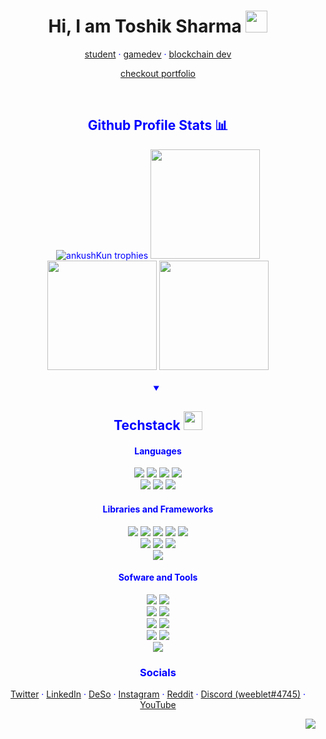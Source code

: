 <h1 align="center"> Hi, I am Toshik Sharma <img src="https://cdn.discordapp.com/emojis/708780901642797076.gif" height="35px"></h1>

<div align="center" style="color:blue">

<a href="https://github.com/ankushKun">student</a> · 
<a href="https://github.com/ankushKun">gamedev</a> ·
<a href="https://github.com/ankushKun"> blockchain dev</a>

<a href="https://ankushKun.github.io" target="_blank">checkout portfolio</a>


<!-- <div align="center">
    <h2>Some of my notable repos <img src="https://cdn.discordapp.com/emojis/763708605114482708.webp" width="30px"></h2>
    <a href="https://github.com/Desonity/Desonity"><img src="https://github-readme-stats.vercel.app/api/pin/?username=Desonity&repo=Desonity&show_icons=true&title_color=fff&icon_color=79ff97&text_color=9f9f9f&bg_color=151515&count_private=true&layout=compact&hide_border=true" height="120px"></a>
    <a href="https://github.com/ankushKun/animedoro-timer"><img src="https://github-readme-stats.vercel.app/api/pin/?username=ankushKun&repo=animedoro-timer&show_icons=true&title_color=fff&icon_color=79ff97&text_color=9f9f9f&bg_color=151515&count_private=true&layout=compact&hide_border=true" height="120px"></a>
    <a href="https://github.com/ankushKun/DiscordDatabase"><img src="https://github-readme-stats.vercel.app/api/pin/?username=ankushKun&repo=DiscordDatabase&show_icons=true&title_color=fff&icon_color=79ff97&text_color=9f9f9f&bg_color=151515&count_private=true&layout=compact&hide_border=true" height="120px"></a>
    
</div> -->

<br>

<div align="center">
    <h2>Github Profile Stats 📊</h2>
<img src="https://github-profile-trophy.vercel.app/?username=ankushKun&theme=oldie&no-bg=false&no-frame=true&column=4&margin-w=5" alt="ankushKun trophies">
<img src="https://github-readme-stats.vercel.app/api/top-langs/?username=ankushKun&show_icons=true&title_color=000&icon_color=000&text_color=000&bg_color=f1f0f1&count_private=true&layout=compact&hide_border=true" height="175px">
<img src="https://github-readme-stats.vercel.app/api?username=ankushKun&show_icons=true&title_color=000&icon_color=000&text_color=000&bg_color=f1f0f1&count_private=true&hide_border=true" height="175px">
<img src="https://github-readme-streak-stats.herokuapp.com/?user=ankushKun&show_icons=true&hide_border=true&theme=Javascript&background=f1f0f1" height="175px">

</div>

<div align=center>

<br>

<div align="center">
<details open>
<summary><h2>Techstack <img src="https://cdn.discordapp.com/emojis/804331814004850698.png?v=1" width="30px"></h2></summary>
<h4>Languages</h4>
<img src="https://img.shields.io/badge/-cpp-silver?style=for-the-badge">
<img src="https://img.shields.io/badge/-python-silver?style=for-the-badge">
<img src="https://img.shields.io/badge/-java-silver?style=for-the-badge">
<img src="https://img.shields.io/badge/-c sharp-silver?style=for-the-badge">
<br>
<img src="https://img.shields.io/badge/-HTML 5-grey?style=for-the-badge">
<img src="https://img.shields.io/badge/-css 3-grey?style=for-the-badge">
<img src="https://img.shields.io/badge/-Javascript-grey?style=for-the-badge">
<h4>Libraries and Frameworks</h4>
<img src="https://img.shields.io/badge/-React-silver?style=for-the-badge">
<img src="https://img.shields.io/badge/-NextJS-silver?style=for-the-badge">
<img src="https://img.shields.io/badge/-Svelte-silver?style=for-the-badge">
<img src="https://img.shields.io/badge/-Flask-silver?style=for-the-badge">
<img src="https://img.shields.io/badge/-ExpressJS-silver?style=for-the-badge">
<br>
<img src="https://img.shields.io/badge/-Bootstrap-grey?style=for-the-badge">
<img src="https://img.shields.io/badge/-Tailwind CSS-grey?style=for-the-badge">
<img src="https://img.shields.io/badge/-Firebase Database-grey?style=for-the-badge" >
<br>
<img src="https://img.shields.io/badge/-Discord.py-silver?style=for-the-badge">
<h4>Sofware and Tools</h4>
<img src="https://img.shields.io/badge/-git-grey?style=for-the-badge">
<img src="https://img.shields.io/badge/-github-grey?style=for-the-badge">
<br>
<img src="https://img.shields.io/badge/-(NEO)VIM-silver?style=for-the-badge">
<img src="https://img.shields.io/badge/-vs code-silver?style=for-the-badge">
<br>
<img src="https://img.shields.io/badge/-heroku-grey?style=for-the-badge">
<img src="https://img.shields.io/badge/-Vercel-grey?style=for-the-badge">
<br>
<img src="https://img.shields.io/badge/-unity_3D-silver?style=for-the-badge">
<img src="https://img.shields.io/badge/-Godot_Engine-silver?style=for-the-badge">
<br>
<img src="https://img.shields.io/badge/-Node JS-grey?style=for-the-badge">
</details>
</div>

<h3>Socials</h3>

<a href="https://twitter.com/ankushKun_" target="_blank">Twitter</a> ·
<a href="https://linkedin.com/in/ankushKun" target="_blank">LinkedIn</a> ·
<a href="https://diamondapp.com/u/weeblet" target="_blank">DeSo</a> ·
<a href="https://instagram.com/ankushKun_" target="_blank">Instagram</a> ·
<a href="https://reddit.com/u/TECHIE6023" target="_blank">Reddit</a> ·
<a href="https://discord.com/app" target="_blank">Discord (weeblet#4745)</a> ·
<a href="https://youtube.com/ankushKun" target="_blank">YouTube</a> 
    
</div>

<div align="right">
    
![](https://komarev.com/ghpvc/?username=ankushKun&style=for-the-badge&color=202020)
    
</div>
